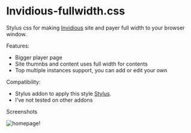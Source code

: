 # Invidious-fullwidth.css

Stylus css for making [Invidious](https://github.com/iv-org/invidious) site and payer full width to your browser window.

Features:

* Bigger player page
* Site thumnbs and content uses full width for contents
* Top multiple instances support, you can add or edit your own

Compatibility:

* Stylus addon to apply this style [Stylus](https://github.com/openstyles/stylus).
* I've not tested on other addons


Screenshots

![homepage!](/shot1.png "Invidious-fullwidth.css")
